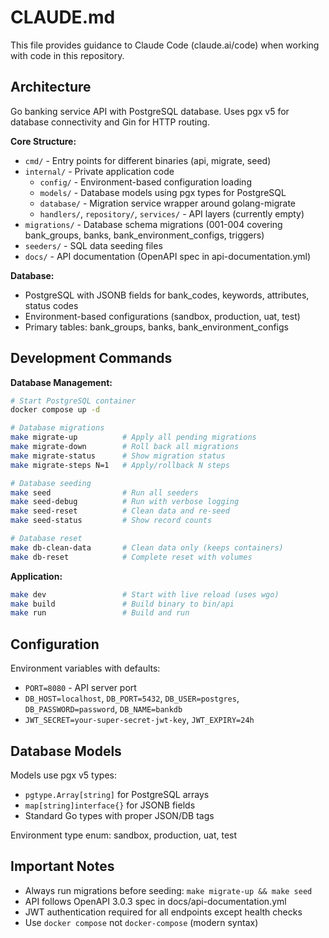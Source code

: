 # CLAUDE.md

This file provides guidance to Claude Code (claude.ai/code) when working with code in this repository.

## Architecture

Go banking service API with PostgreSQL database. Uses pgx v5 for database connectivity and Gin for HTTP routing.

**Core Structure:**
- `cmd/` - Entry points for different binaries (api, migrate, seed)
- `internal/` - Private application code
  - `config/` - Environment-based configuration loading
  - `models/` - Database models using pgx types for PostgreSQL
  - `database/` - Migration service wrapper around golang-migrate
  - `handlers/`, `repository/`, `services/` - API layers (currently empty)
- `migrations/` - Database schema migrations (001-004 covering bank_groups, banks, bank_environment_configs, triggers)
- `seeders/` - SQL data seeding files
- `docs/` - API documentation (OpenAPI spec in api-documentation.yml)

**Database:**
- PostgreSQL with JSONB fields for bank_codes, keywords, attributes, status codes
- Environment-based configurations (sandbox, production, uat, test)
- Primary tables: bank_groups, banks, bank_environment_configs

## Development Commands

**Database Management:**
```bash
# Start PostgreSQL container
docker compose up -d

# Database migrations
make migrate-up          # Apply all pending migrations  
make migrate-down        # Roll back all migrations
make migrate-status      # Show migration status
make migrate-steps N=1   # Apply/rollback N steps

# Database seeding
make seed                # Run all seeders
make seed-debug          # Run with verbose logging
make seed-reset          # Clean data and re-seed
make seed-status         # Show record counts

# Database reset
make db-clean-data       # Clean data only (keeps containers)
make db-reset            # Complete reset with volumes
```

**Application:**
```bash
make dev                 # Start with live reload (uses wgo)
make build               # Build binary to bin/api
make run                 # Build and run
```

## Configuration

Environment variables with defaults:
- `PORT=8080` - API server port
- `DB_HOST=localhost`, `DB_PORT=5432`, `DB_USER=postgres`, `DB_PASSWORD=password`, `DB_NAME=bankdb`
- `JWT_SECRET=your-super-secret-jwt-key`, `JWT_EXPIRY=24h`

## Database Models

Models use pgx v5 types:
- `pgtype.Array[string]` for PostgreSQL arrays 
- `map[string]interface{}` for JSONB fields
- Standard Go types with proper JSON/DB tags

Environment type enum: sandbox, production, uat, test

## Important Notes

- Always run migrations before seeding: `make migrate-up && make seed`
- API follows OpenAPI 3.0.3 spec in docs/api-documentation.yml
- JWT authentication required for all endpoints except health checks
- Use `docker compose` not `docker-compose` (modern syntax)